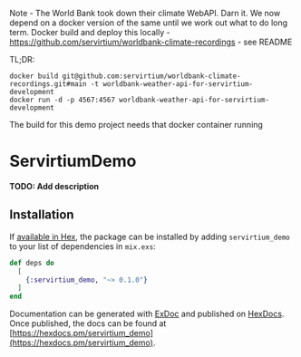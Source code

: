Note - The World Bank took down their climate WebAPI. Darn it. We now depend on a docker version of the same until we work out what to do long term. Docker build and deploy this locally - https://github.com/servirtium/worldbank-climate-recordings - see README

TL;DR:

```
docker build git@github.com:servirtium/worldbank-climate-recordings.git#main -t worldbank-weather-api-for-servirtium-development
docker run -d -p 4567:4567 worldbank-weather-api-for-servirtium-development
```

The build for this demo project needs that docker container running

# ServirtiumDemo

**TODO: Add description**

## Installation

If [available in Hex](https://hex.pm/docs/publish), the package can be installed
by adding `servirtium_demo` to your list of dependencies in `mix.exs`:

```elixir
def deps do
  [
    {:servirtium_demo, "~> 0.1.0"}
  ]
end
```

Documentation can be generated with [ExDoc](https://github.com/elixir-lang/ex_doc)
and published on [HexDocs](https://hexdocs.pm). Once published, the docs can
be found at [https://hexdocs.pm/servirtium_demo](https://hexdocs.pm/servirtium_demo).

